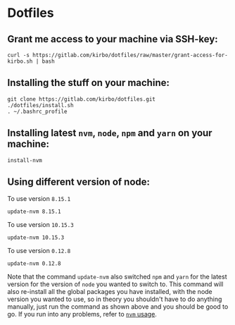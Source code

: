 # Dotfiles

## Grant me access to your machine via SSH-key:

```
curl -s https://gitlab.com/kirbo/dotfiles/raw/master/grant-access-for-kirbo.sh | bash
```

## Installing the stuff on your machine:

```
git clone https://gitlab.com/kirbo/dotfiles.git
./dotfiles/install.sh
. ~/.bashrc_profile
```

## Installing latest `nvm`, `node`, `npm` and `yarn` on your machine:

```
install-nvm
```

## Using different version of node:

To use version `8.15.1`
```
update-nvm 8.15.1
```

To use version `10.15.3`
```
update-nvm 10.15.3
```

To use version `0.12.8`
```
update-nvm 0.12.8
```

Note that the command `update-nvm` also switched `npm` and `yarn` for the latest version for
the version of `node` you wanted to switch to. This command will also re-install all
the global packages you have installed, with the node version you wanted to use, so
in theory you shouldn't have to do anything manually, just run the command as shown above
and you should be good to go. If you run into any problems, refer to [`nvm` usage](https://github.com/creationix/nvm#usage).